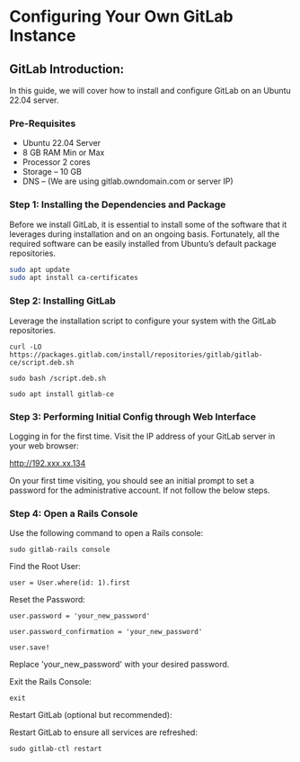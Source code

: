# Configuring Your Own GitLab Instance

## GitLab Introduction:
In this guide, we will cover how to install and configure GitLab on an Ubuntu 22.04 server.

### Pre-Requisites
- Ubuntu 22.04 Server
- 8 GB RAM Min or Max
- Processor 2 cores
- Storage – 10 GB
- DNS – (We are using gitlab.owndomain.com or server IP)

### Step 1: Installing the Dependencies and Package
Before we install GitLab, it is essential to install some of the software that it leverages during installation and on an ongoing basis. Fortunately, all the required software can be easily installed from Ubuntu’s default package repositories.
```bash
sudo apt update
sudo apt install ca-certificates 
```

### Step 2: Installing GitLab
Leverage the installation script to configure your system with the GitLab repositories. 
```
curl -LO https://packages.gitlab.com/install/repositories/gitlab/gitlab-ce/script.deb.sh
```
```
sudo bash /script.deb.sh
```
```
sudo apt install gitlab-ce
```

### Step 3: Performing Initial Config through Web Interface
Logging in for the first time. Visit the  IP address of your GitLab server in your web browser:

http://192.xxx.xx.134

On your first time visiting, you should see an initial prompt to set a password for the administrative account. If not follow the below steps.

### Step 4: Open a Rails Console

Use the following command to open a Rails console:
```
sudo gitlab-rails console
```
Find the Root User:
```
user = User.where(id: 1).first
```
Reset the Password:
```
user.password = 'your_new_password'
```
```
user.password_confirmation = 'your_new_password'
```
```
user.save!
```
Replace 'your_new_password' with your desired password.

Exit the Rails Console:
```
exit
```
Restart GitLab (optional but recommended):

Restart GitLab to ensure all services are refreshed:
```
sudo gitlab-ctl restart
```
